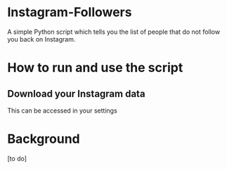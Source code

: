 # Instagram-Followers
A simple Python script which tells you the list of people that do not follow you back on Instagram.

# How to run and use the script
## Download your Instagram data
This can be accessed in your settings

# Background
[to do]
